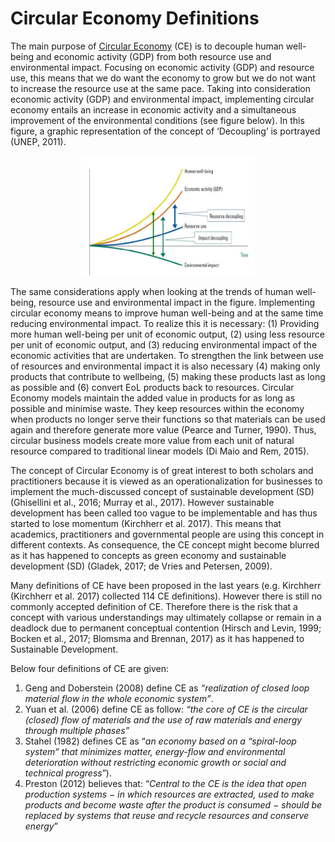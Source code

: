 # Circular Economy Definitions

The main purpose of [Circular Economy](https://njeapp2.github.io/RWE-Track/Atom4/Page4) (CE) is to decouple human well-being and economic activity (GDP)
from both resource use and environmental impact. Focusing on economic activity (GDP) and resource use,
this means that we do want the economy to grow but we do not want to increase the resource use at the same
pace. Taking into consideration economic activity (GDP) and environmental impact, implementing circular
economy entails an increase in economic activity and a simultaneous improvement of the environmental
conditions (see figure below). In this figure, a graphic representation of the concept of ‘Decoupling’ is portrayed (UNEP, 2011).

<p align="center">
<img src="Photo11.1.png" width="55%" height="55%">
</p>

The same considerations apply when looking at the trends of human well-being, resource use and
environmental impact in the figure. Implementing circular economy means to improve human well-being and
at the same time reducing environmental impact. To realize this it is necessary: (1) Providing more human
well-being per unit of economic output, (2) using less resource per unit of economic output, and (3) reducing
environmental impact of the economic activities that are undertaken. To strengthen the link between use of
resources and environmental impact it is also necessary (4) making only products that contribute to wellbeing,
(5) making these products last as long as possible and (6) convert EoL products back to resources.
Circular Economy models maintain the added value in products for as long as possible and minimise waste.
They keep resources within the economy when products no longer serve their functions so that materials can
be used again and therefore generate more value (Pearce and Turner, 1990). Thus, circular business models
create more value from each unit of natural resource compared to traditional linear models (Di Maio and
Rem, 2015).

The concept of Circular Economy is of great interest to both scholars and practitioners because it is viewed
as an operationalization for businesses to implement the much-discussed concept of sustainable development
(SD) (Ghisellini et al., 2016; Murray et al., 2017). However sustainable development has been called too
vague to be implementable and has thus started to lose momentum (Kirchherr et al. 2017). This means that
academics, practitioners and governmental people are using this concept in different contexts. As
consequence, the CE concept might become blurred as it has happened to concepts as green economy and
sustainable development (SD) (Gladek, 2017; de Vries and Petersen, 2009).

Many definitions of CE have been proposed in the last years (e.g. Kirchherr (Kirchherr et al. 2017) collected
114 CE definitions). However there is still no commonly accepted definition of CE. Therefore there is the
risk that a concept with various understandings may ultimately collapse or remain in a deadlock due to
permanent conceptual contention (Hirsch and Levin, 1999; Bocken et al., 2017; Blomsma and Brennan,
2017) as it has happened to Sustainable Development.

Below four definitions of CE are given:
1. Geng and Doberstein (2008) define CE as *“realization of closed loop material flow in the whole
economic system”*.
2. Yuan et al. (2006) define CE as follow: *“the core of CE is the circular (closed) flow of materials and
the use of raw materials and energy through multiple phases”*
3. Stahel (1982) defines CE as “*an economy based on a “spiral-loop system” that minimizes matter,
energy-flow and environmental deterioration without restricting economic growth or social and
technical progress*”).
4. Preston (2012) believes that: “*Central to the CE is the idea that open production systems − in which
resources are extracted, used to make products and become waste after the product is consumed −
should be replaced by systems that reuse and recycle resources and conserve energy*”
